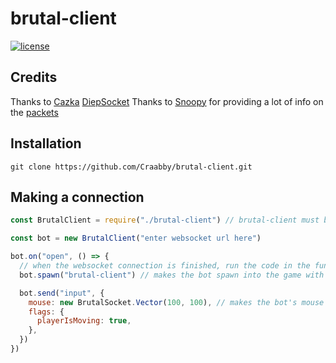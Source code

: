 # brutal-client

[![license](https://img.shields.io/badge/License-MIT-yellow.svg)](#)

## Credits

Thanks to [Cazka](https://github.com/Cazka) [DiepSocket](https://github.com/Cazka/diepsocket)
Thanks to [Snoopy](https://github.com/sudosnoopy) for providing a lot of info on the [packets](https://github.com/sudosnoopy/brutal-io-info) 

## Installation

`git clone https://github.com/Craabby/brutal-client.git`

## Making a connection

```js
const BrutalClient = require("./brutal-client") // brutal-client must be in the same directory, move to node_modules if you dont want to use the ./

const bot = new BrutalClient("enter websocket url here")

bot.on("open", () => {
  // when the websocket connection is finished, run the code in the function
  bot.spawn("brutal-client") // makes the bot spawn into the game with the name "brutal-client"

  bot.send("input", {
    mouse: new BrutalSocket.Vector(100, 100), // makes the bot's mouse position be 100, 100
    flags: {
      playerIsMoving: true,
    },
  })
})
```
